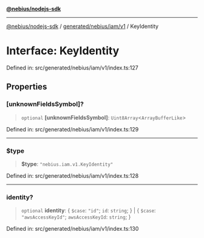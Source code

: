 [**@nebius/nodejs-sdk**](../../../../../README.md)

***

[@nebius/nodejs-sdk](../../../../../README.md) / [generated/nebius/iam/v1](../README.md) / KeyIdentity

# Interface: KeyIdentity

Defined in: src/generated/nebius/iam/v1/index.ts:127

## Properties

### \[unknownFieldsSymbol\]?

> `optional` **\[unknownFieldsSymbol\]**: `Uint8Array`\<`ArrayBufferLike`\>

Defined in: src/generated/nebius/iam/v1/index.ts:129

***

### $type

> **$type**: `"nebius.iam.v1.KeyIdentity"`

Defined in: src/generated/nebius/iam/v1/index.ts:128

***

### identity?

> `optional` **identity**: \{ `$case`: `"id"`; `id`: `string`; \} \| \{ `$case`: `"awsAccessKeyId"`; `awsAccessKeyId`: `string`; \}

Defined in: src/generated/nebius/iam/v1/index.ts:130
